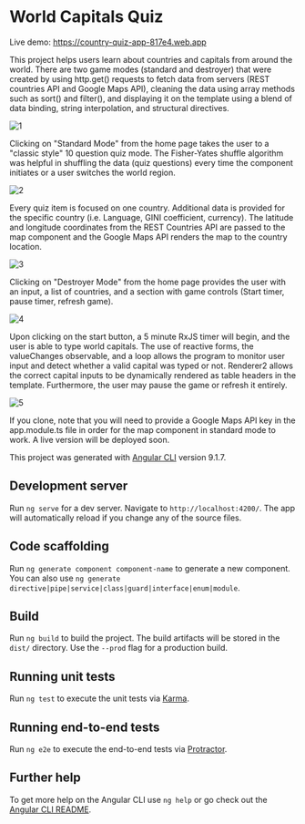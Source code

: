 # World Capitals Quiz

Live demo: https://country-quiz-app-817e4.web.app

This project helps users learn about countries and capitals from around the world. There are two game modes (standard and destroyer) that were created by using http.get() requests to fetch data from servers (REST countries API and Google Maps API), cleaning the data using array methods such as sort() and filter(), and displaying it on the template using a blend of data binding, string interpolation, and structural directives. 

![1](https://user-images.githubusercontent.com/62124046/103040963-d980ba80-4529-11eb-8d59-cfec058be59c.png)

Clicking on "Standard Mode" from the home page takes the user to a "classic style" 10 question quiz mode. The Fisher-Yates shuffle algorithm was helpful in shuffling the data (quiz questions) every time the component initiates or a user switches the world region.

![2](https://user-images.githubusercontent.com/62124046/103040961-d980ba80-4529-11eb-9ebc-5b8d83eb45d5.png)

Every quiz item is focused on one country. Additional data is provided for the specific country (i.e. Language, GINI coefficient, currency). The latitude and longitude coordinates from the REST Countries API are passed to the map component and the Google Maps API renders the map to the country location. 

![3](https://user-images.githubusercontent.com/62124046/103040960-d8e82400-4529-11eb-8c17-2582144eaf44.png)

Clicking on "Destroyer Mode" from the home page provides the user with an input, a list of countries, and a section with game controls (Start timer, pause timer, refresh game). 

![4](https://user-images.githubusercontent.com/62124046/103040957-d84f8d80-4529-11eb-8bf7-3f86053b5268.png)

Upon clicking on the start button, a 5 minute RxJS timer will begin, and the user is able to type world capitals. The use of reactive forms,  the valueChanges observable, and a loop allows the program to monitor user input and detect whether a valid capital was typed or not. Renderer2 allows the correct capital inputs to be dynamically rendered as table headers in the template. Furthermore, the user may pause the game or refresh it entirely.

![5](https://user-images.githubusercontent.com/62124046/103040954-d685ca00-4529-11eb-977a-bed6aa5f7a2c.png)

If you clone, note that you will need to provide a Google Maps API key in the app.module.ts file in order for the map component in standard mode to work. A live version will be deployed soon.

This project was generated with [Angular CLI](https://github.com/angular/angular-cli) version 9.1.7.

## Development server

Run `ng serve` for a dev server. Navigate to `http://localhost:4200/`. The app will automatically reload if you change any of the source files.

## Code scaffolding

Run `ng generate component component-name` to generate a new component. You can also use `ng generate directive|pipe|service|class|guard|interface|enum|module`.

## Build

Run `ng build` to build the project. The build artifacts will be stored in the `dist/` directory. Use the `--prod` flag for a production build.

## Running unit tests

Run `ng test` to execute the unit tests via [Karma](https://karma-runner.github.io).

## Running end-to-end tests

Run `ng e2e` to execute the end-to-end tests via [Protractor](http://www.protractortest.org/).

## Further help

To get more help on the Angular CLI use `ng help` or go check out the [Angular CLI README](https://github.com/angular/angular-cli/blob/master/README.md).

